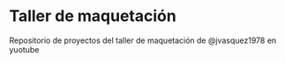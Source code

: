 # Taller de maquetación

Repositorio de proyectos del taller de maquetación de @jvasquez1978 en yuotube